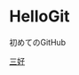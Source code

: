 # HelloGit
初めてのGitHub

[三好](https://colab.research.google.com/github/tokunagahide/HelloGit/blob/master/ignore.ipynb)
